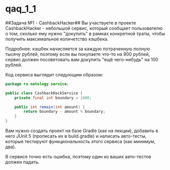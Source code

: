# qaq_1_1
##Задача №1 - CashbackHacker##
Вы участвуете в проекте CashbackHacker - небольшой сервис, который сообщает пользователю о том, сколько ему нужно "докупить" в рамках конкретной траты, чтобы получить максимальное количетство кэшбека.

Подробнее: кэшбек начисляется за каждую потраченную полную тысячу рублей, поэтому если вы покупаете что-то на 900 рублей, сервис должен посоветовать вам докупить "ещё чего-нибудь" на 100 рублей.

Код сервиса выглядит следующим образом:
```java
package ru.netology.service;

public class CashbackHackService {
    private final int boundary = 1000;

    public int remain(int amount) {
        return boundary - amount % boundary;
    }
}
```
Вам нужно создать проект на базе Gradle (как на лекции), добавить в него JUnit 5 (прописать их в build.gradle) и написать авто-тесты, которые тестируют функциональность этого сервиса (как минимум, два).

В сервисе точно есть ошибка, поэтому один из ваших авто-тестов должен падать.
